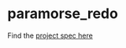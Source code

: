 # paramorse_redo

Find the [project spec here](https://github.com/turingschool/curriculum/blob/master/source/projects/paramorse.markdown)
